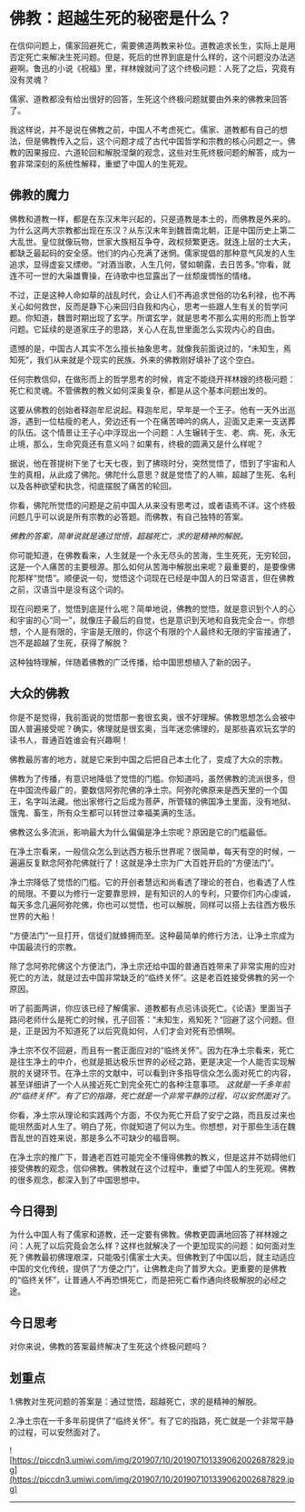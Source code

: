 # 佛教：超越生死的秘密是什么？

在信仰问题上，儒家回避死亡，需要佛道两教来补位。道教追求长生，实际上是用否定死亡来解决生死问题。但是，死后的世界到底是什么样的，这个问题没办法逃避啊。鲁迅的小说《祝福》里，祥林嫂就问了这个终极问题：人死了之后，究竟有没有灵魂？

儒家、道教都没有给出很好的回答，生死这个终极问题就要由外来的佛教来回答了。

我这样说，并不是说在佛教之前，中国人不考虑死亡。儒家、道教都有自己的想法，但是佛教传入之后，这个问题才成了古代中国哲学和宗教的核心问题之一。佛教的因果报应、六道轮回和解脱涅槃的观念，这些对生死终极问题的解答，成为一套非常深刻的系统性解释，重塑了中国人的生死观。

## 佛教的魔力

佛教和道教一样，都是在东汉末年兴起的，只是道教是本土的，而佛教是外来的。为什么这两大宗教都出现在东汉？从东汉末年到魏晋南北朝，正是中国历史上第二大乱世。皇位就像玩物，世家大族相互争夺，政权频繁更迭。就连上层的士大夫，都缺乏最起码的安全感。他们的内心充满了迷惘。儒家提倡的那种意气风发的人生追求，显得虚妄又缥缈。“对酒当歌，人生几何，譬如朝露，去日苦多。”你看，就连不可一世的大枭雄曹操，在诗歌中也显露出了一丝颓废惆怅的情绪。

不过，正是这种人命如草的战乱时代，会让人们不再追求世俗的功名利禄，也不再关心如何救世，反而是静下心来回归自我和内心，思考一些跟人生有关的哲学问题。你知道，魏晋时期出现了玄学。所谓玄学，就是思考不那么实用的形而上哲学问题。它延续的是道家庄子的思路，关心人在乱世里面怎么实现内心的自由。

遗憾的是，中国古人其实不怎么擅长抽象思考。就像我前面说过的，“未知生，焉知死”，我们从来就是个现实的民族。外来的佛教刚好填补了这个空白。

任何宗教信仰，在做形而上的哲学思考的时候，肯定不能绕开祥林嫂的终极问题：死亡和灵魂。不管佛教的教义如何深奥复杂，都是从这个基本问题出发的。

这要从佛教的创始者释迦牟尼说起。释迦牟尼，早年是一个王子。他有一天外出巡游，遇到一位枯瘦的老人，旁边还有一个在痛苦呻吟的病人，迎面又走来一支送葬的队伍。这个情景让王子心中浮现出一个问题：人生辗转于生、老、病、死，永无止境，那么，生命究竟还有意义吗？如果有，终极的圆满又是什么样呢？

据说，他在菩提树下坐了七天七夜，到了拂晓时分，突然觉悟了，悟到了宇宙和人生的真相，从此成了佛陀。佛陀什么意思？就是觉悟了的人嘛，超越了生死、名利以及各种欲望和执念，彻底摆脱了痛苦的轮回。

你看，佛陀所觉悟的问题是之前中国人从来没有思考过，或者语焉不详。这个终极问题几乎可以说是所有宗教的必答题。而佛教，有自己独特的答案。

 *佛教的答案，简单说就是通过觉悟，超越死亡，求的是精神的解脱。*

你可能知道，在佛教看来，人生就是一个永无尽头的苦海，生生死死，无穷轮回，这是一个人痛苦的主要根源。那么如何从苦海中解脱出来呢？最重要的，是要像佛陀那样“觉悟”。顺便说一句，觉悟这个词现在已经是中国人的日常语言，但在佛教之前，汉语当中是没有这个词的。

现在问题来了，觉悟到底是什么呢？简单地说，佛教的觉悟，就是意识到个人的心和宇宙的心“同一”，就像庄子最后的自觉，也是意识到天地和自我完全合一。你想想，个人是有限的，宇宙是无限的，你这个有限的个人最终和无限的宇宙接通了，岂不是超越了生死，获得了解脱？

这种独特理解，伴随着佛教的广泛传播，给中国思想植入了新的因子。

## 大众的佛教

你是不是觉得，我前面说的觉悟那一套很玄奥，很不好理解。佛教思想怎么会被中国人普遍接受呢？确实，佛理就是很玄奥，当年迷恋佛理的，是那些喜欢玩玄学的读书人，普通百姓谁会有兴趣啊！

佛教最厉害的地方，就是它来到中国之后把自己本土化了，变成了大众的宗教。

佛教为了传播，有意识地降低了觉悟的门槛。你知道吗，虽然佛教的流派很多，但在中国流传最广的，要数信阿弥陀佛的净土宗。阿弥陀佛原来是西天里的一个国王，名字叫法藏。他出家修行之后成为菩萨，所管辖的佛国净土里面，没有地狱、饿鬼、畜生，所有众生都可以转世过幸福美满的生活。

佛教这么多流派，影响最大为什么偏偏是净土宗呢？原因是它的门槛最低。

在净土宗看来，一般信众怎么到达西方极乐世界呢？很简单，每天有空的时候，一遍遍反复默念阿弥陀佛就行了！这就是净土宗为广大百姓开启的“方便法门”。

净土宗降低了觉悟的门槛。它的开创者慧远和尚看透了理论的苍白，也看透了人性的局限。不要以为修行一定要靠思辨，是有知识的人的专利，只要你们内心虔诚，每天多念几遍阿弥陀佛，你也可以觉悟，也可以解脱，同样可以搭上去往西方极乐世界的大船！

“方便法门”一旦打开，信徒们就蜂拥而至。这种最简单的修行方法，让净土宗成为中国最流行的宗教。

除了念阿弥陀佛这个方便法门，净土宗还给中国的普通百姓带来了非常实用的应对死亡的方法，就是过去中国非常缺乏的“临终关怀”。这是老百姓接受佛教的另一个原因。

听了前面两讲，你应该已经了解儒家、道教都有点忌讳谈死亡。《论语》里面当子路问老师什么是死亡的时候，孔子回答：“未知生，焉知死？”回避了这个问题。但是，正是因为不知道死了以后究竟如何，人们才会对死有恐惧啊。

净土宗不仅不回避，而且有一套正面应对的“临终关怀”。因为在净土宗看来，死亡是往生净土的中介，也就是抵达极乐世界的必经之路，更是决定一个人能否实现解脱的关键环节。在净土宗的文献中，可以看到许多指导信众怎么面对死亡的内容，甚至详细讲了一个人从接近死亡到完全死亡的各种注意事项。 *这就是一千多年前的“临终关怀”。有了它的指路，死亡就是一个非常平静的过程，可以安然面对了。*

你看，净土宗从理论和实践两个方面，不仅为死亡开启了安宁之路，而且反过来也能坦然面对人生了。明白了死，你就知道了何以为生。你想想，对于那些生活在魏晋乱世的百姓来说，那是多么不可缺少的福音啊。

在净土宗的推广下，普通老百姓可能完全不懂得佛教的教义，但是这并不妨碍他们接受佛教的观念，信仰佛教。佛教就在这个过程中，重塑了中国人的生死观。佛教的很多观念，都深入到了中国思想中。

## 今日得到

为什么中国人有了儒家和道教，还一定要有佛教。佛教更圆满地回答了祥林嫂之问：人死了以后究竟会怎么样？这样也就解决了一个更加现实的问题：如何面对生死？佛教最初佛理艰深，只能吸引儒家士大夫。但佛教到了中国以后，就主动适应中国的文化传统，提供了“方便之门”，让佛教走向了普罗大众。更重要的是佛教的“临终关怀”，让普通人不再恐惧死亡，而是把死亡看作通向终极解脱的必经之途。

## 今日思考

对你来说，佛教的答案最终解决了生死这个终极问题吗？

## 划重点

1.佛教对生死问题的答案是：通过觉悟，超越死亡，求的是精神的解脱。

2.净土宗在一千多年前提供了“临终关怀”。有了它的指路，死亡就是一个非常平静的过程，可以安然面对了。

![https://piccdn3.umiwi.com/img/201907/10/201907101339062002687829.jpg](https://piccdn3.umiwi.com/img/201907/10/201907101339062002687829.jpg)

---
